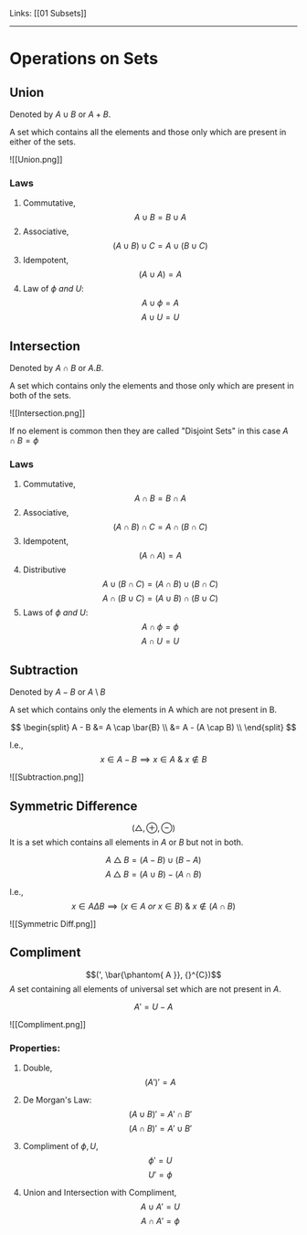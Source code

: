 Links: [[01 Subsets]]
___
# Operations on Sets
## Union 
Denoted by $A \cup B$ or $A + B$.

A set which contains all the elements and those only which are present in either of the sets.

![[Union.png]]

### Laws
1. Commutative,
	$$A \cup B = B \cup A$$
1. Associative,
	$$(A \cup B) \cup C = A \cup (B \cup C)$$
1. Idempotent,
	$$(A \cup A)= A$$
1. Law of $\phi\ and\ U$: 
	$$A \cup \phi= A$$
	$$A \cup U = U$$

## Intersection 
Denoted by $A \cap B$ or $A . B$.

A set which contains only the elements and those only which are present in both of the sets.

![[Intersection.png]]

If no element is common then they are called "Disjoint Sets"
in this case $A \cap B = \phi$

### Laws
1. Commutative,
	$$A \cap B = B \cap A$$
1. Associative,
	$$(A \cap B) \cap C = A \cap (B \cap C)$$
1. Idempotent,
	$$(A \cap A)= A$$
1. Distributive 
	$$A \cup (B \cap C) = (A \cap B) \cup (B \cap C)$$
	$$A \cap (B \cup C) = (A \cup B) \cap (B \cup C)$$
1. Laws of $\phi\ and\ U$:
	$$A \cap \phi = \phi$$
	$$A \cap U = U$$

## Subtraction
Denoted by $A - B$ or $A \setminus B$

A set which contains only the elements in A which are not present in B.

$$
\begin{split}
A - B &= A \cap \bar{B} \\
&= A - (A \cap B) \\
\end{split}
$$

I.e.,
$$x \in A-B \implies x \in A\ \&\ x \notin B$$

![[Subtraction.png]]

## Symmetric Difference 
$$(\triangle, \oplus,\ominus)$$
It is a set which contains all elements in $A$ or $B$ but not in both.

$$A\ \triangle\ B = (A - B) \cup (B - A)$$
$$A\ \triangle\ B = (A \cup B) - (A \cap B)$$

I.e.,
$$x \in A \Delta B \implies (x \in A\ or\ x \in B)\ \&\ x \notin (A \cap B)$$

![[Symmetric Diff.png]]

## Compliment 
$$(', \bar{\phantom{ A }}, {}^{C})$$
$A$ set containing all elements of universal set which are not present in $A$.

$$A' = U - A$$

![[Compliment.png]]

### Properties:
1. Double,
	$$(A')' = A$$

3. De Morgan's Law: 
	$$(A \cup B)' = A' \cap B'$$
	$$(A \cap B)' = A' \cup B'$$

2. Compliment of $\phi, U$,
	$$\phi' = U$$
	$$U' = \phi$$

3. Union and Intersection with Compliment, 
	$$A \cup A' = U$$
	$$A \cap A' = \phi$$
   